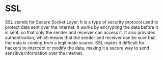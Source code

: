 # SSL

SSL stands for Secure Socket Layer. It is a type of security protocol used to protect data sent over the internet. It works by encrypting the data before it is sent, so that only the sender and receiver can access it. It also provides authentication, which means that the sender and receiver can be sure that the data is coming from a legitimate source. SSL makes it difficult for hackers to intercept or modify the data, making it a secure way to send sensitive information over the internet.
